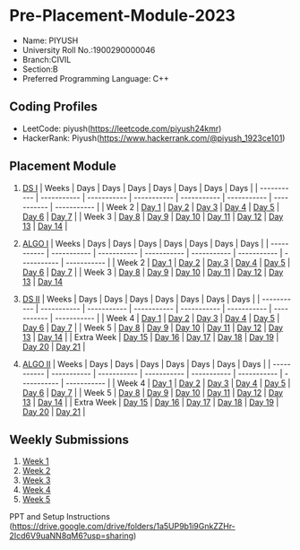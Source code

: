 # Pre-Placement-Module-2023

- Name: PIYUSH
- University Roll No.:1900290000046
- Branch:CIVIL
- Section:B
- Preferred Programming Language: C++

## Coding Profiles
- LeetCode: piyush(https://leetcode.com/piyush24kmr)
- HackerRank: Piyush(https://www.hackerrank.com/@piyush_1923ce101)

## Placement Module
1. [DS I](https://github.com/piyush24kmr/Pre-Placement-Module-2023/tree/main/DS%20I)
    | Weeks | Days | Days | Days | Days | Days | Days | Days |
    | ----------- | ----------- | ----------- | ----------- | ----------- | ----------- | ----------- | ----------- | 
    | Week 2 | [Day 1](https://github.com/piyush24kmr/Pre-Placement-Module-2023/tree/main/DS%20I/Day%201) | [Day 2](https://github.com/piyush24kmr/Pre-Placement-Module-2023/tree/main/DS%20I/Day%202) | [Day 3](https://github.com/piyush24kmr/Pre-Placement-Module-2023/tree/main/DS%20I/Day%203) | [Day 4](https://github.com/piyush24kmr/Pre-Placement-Module-2023/tree/main/DS%20I/Day%204) | [Day 5](https://github.com/piyush24kmr/Pre-Placement-Module-2023/tree/main/DS%20I/Day%205) | [Day 6](https://github.com/piyush24kmr/Pre-Placement-Module-2023/tree/main/DS%20I/Day%206) | [Day 7](https://github.com/piyush24kmr/Pre-Placement-Module-2023/tree/main/DS%20I/Day%207) |
    | Week 3 | [Day 8](https://github.com/piyush24kmr/Pre-Placement-Module-2023/tree/main/DS%20I/Day%208) | [Day 9](https://github.com/piyush24kmr/Pre-Placement-Module-2023/tree/main/DS%20I/Day%209) | [Day 10](https://github.com/piyush24kmr/Pre-Placement-Module-2023/tree/main/DS%20I/Day%2010) | [Day 11](https://github.com/piyush24kmr/Pre-Placement-Module-2023/tree/main/DS%20I/Day%2011) | [Day 12](https://github.com/piyush24kmr/Pre-Placement-Module-2023/tree/main/DS%20I/Day%2012) | [Day 13](https://github.com/piyush24kmr/Pre-Placement-Module-2023/tree/main/DS%20I/Day%2013) | [Day 14](https://github.com/piyush24kmr/Pre-Placement-Module-2023/tree/main/DS%20I/Day%2014) |
    
2. [ALGO I](https://github.com/piyush24kmr/Pre-Placement-Module-2023/tree/main/ALGO%20I)
    | Weeks | Days | Days | Days | Days | Days | Days | Days |
    | ----------- | ----------- | ----------- | ----------- | ----------- | ----------- | ----------- | ----------- |
    | Week 2 | [Day 1](https://github.com/piyush24kmr/Pre-Placement-Module-2023/tree/main/ALGO%20I/Day%201) | [Day 2](https://github.com/piyush24kmr/Pre-Placement-Module-2023/tree/main/ALGO%20I/Day%202) | [Day 3](https://github.com/piyush24kmr/Pre-Placement-Module-2023/tree/main/ALGO%20I/Day%203) | [Day 4](https://github.com/piyush24kmr/Pre-Placement-Module-2023/tree/main/ALGO%20I/Day%204) | [Day 5](https://github.com/piyush24kmr/Pre-Placement-Module-2023/tree/main/ALGO%20I/Day%205) | [Day 6](https://github.com/piyush24kmr/Pre-Placement-Module-2023/tree/main/ALGO%20I/Day%206) | [Day 7](https://github.com/piyush24kmr/Pre-Placement-Module-2023/tree/main/ALGO%20I/Day%207) |
    | Week 3 | [Day 8](https://github.com/piyush24kmr/Pre-Placement-Module-2023/tree/main/ALGO%20I/Day%208) | [Day 9](https://github.com/piyush24kmr/Pre-Placement-Module-2023/tree/main/ALGO%20I/Day%209) | [Day 10](https://github.com/piyush24kmr/Pre-Placement-Module-2023/tree/main/ALGO%20I/Day%2010) | [Day 11](https://github.com/piyush24kmr/Pre-Placement-Module-2023/tree/main/ALGO%20I/Day%2011) | [Day 12](https://github.com/piyush24kmr/Pre-Placement-Module-2023/tree/main/ALGO%20I/Day%2012) | [Day 13](https://github.com/piyush24kmr/Pre-Placement-Module-2023/tree/main/ALGO%20I/Day%2013) | [Day 14](https://github.com/piyush24kmr/Pre-Placement-Module-2023/tree/main/ALGO%20I/Day%2014)  
    
3. [DS II](https://github.com/piyush24kmr/Pre-Placement-Module-2023/tree/main/DS%20II)
    | Weeks | Days | Days | Days | Days | Days | Days | Days |
    | ----------- | ----------- | ----------- | ----------- | ----------- | ----------- | ----------- | ----------- |
    | Week 4 | [Day 1](https://github.com/piyush24kmr/Pre-Placement-Module-2023/tree/main/DS%20II/Day%201) | [Day 2](https://github.com/piyush24kmr/Pre-Placement-Module-2023/tree/main/DS%20II/Day%202) | [Day 3](https://github.com/piyush24kmr/Pre-Placement-Module-2023/tree/main/DS%20II/Day%203) | [Day 4](https://github.com/piyush24kmr/Pre-Placement-Module-2023/tree/main/DS%20II/Day%204) | [Day 5](https://github.com/piyush24kmr/Pre-Placement-Module-2023/tree/main/DS%20II/Day%205) | [Day 6](https://github.com/piyush24kmr/Pre-Placement-Module-2023/tree/main/DS%20II/Day%206) | [Day 7](https://github.com/piyush24kmr/Pre-Placement-Module-2023/tree/main/DS%20II/Day%207) | 
    | Week 5 | [Day 8](https://github.com/piyush24kmr/Pre-Placement-Module-2023/tree/main/DS%20II/Day%208) | [Day 9](https://github.com/piyush24kmr/Pre-Placement-Module-2023/tree/main/DS%20II/Day%209) | [Day 10](https://github.com/piyush24kmr/Pre-Placement-Module-2023/tree/main/DS%20II/Day%2010) | [Day 11](https://github.com/piyush24kmr/Pre-Placement-Module-2023/tree/main/DS%20II/Day%2011) | [Day 12](https://github.com/piyush24kmr/Pre-Placement-Module-2023/tree/main/DS%20II/Day%2012) | [Day 13](https://github.com/piyush24kmr/Pre-Placement-Module-2023/tree/main/DS%20II/Day%2013) | [Day 14](https://github.com/piyush24kmr/Pre-Placement-Module-2023/tree/main/DS%20II/Day%2014) |
    | Extra Week | [Day 15](https://github.com/piyush24kmr/Pre-Placement-Module-2023/tree/main/DS%20II/Day%2015) | [Day 16](https://github.com/piyush24kmr/Pre-Placement-Module-2023/tree/main/DS%20II/Day%2016) | [Day 17](https://github.com/piyush24kmr/Pre-Placement-Module-2023/tree/main/DS%20II/Day%2017) | [Day 18](https://github.com/piyush24kmr/Pre-Placement-Module-2023/tree/main/DS%20II/Day%2018) | [Day 19](https://github.com/piyush24kmr/Pre-Placement-Module-2023/tree/main/DS%20II/Day%2019) | [Day 20](https://github.com/piyush24kmr/Pre-Placement-Module-2023/tree/main/DS%20II/Day%2020) | [Day 21](https://github.com/piyush24kmr/Pre-Placement-Module-2023/tree/main/DS%20II/Day%2021) |
    
4. [ALGO II](https://github.com/piyush24kmr/Pre-Placement-Module-2023/tree/main/ALGO%20II)
    | Weeks | Days | Days | Days | Days | Days | Days | Days |
    | ----------- | ----------- | ----------- | ----------- | ----------- | ----------- | ----------- | ----------- |
    | Week 4 | [Day 1](https://github.com/piyush24kmr/Pre-Placement-Module-2023/tree/main/ALGO%20II/Day%201) | [Day 2](https://github.com/piyush24kmr/Pre-Placement-Module-2023/tree/main/ALGO%20II/Day%202) | [Day 3](https://github.com/piyush24kmr/Pre-Placement-Module-2023/tree/main/ALGO%20II/Day%203) | [Day 4](https://github.com/piyush24kmr/Pre-Placement-Module-2023/tree/main/ALGO%20II/Day%204) | [Day 5](https://github.com/piyush24kmr/Pre-Placement-Module-2023/tree/main/ALGO%20II/Day%205) | [Day 6](https://github.com/piyush24kmr/Pre-Placement-Module-2023/tree/main/ALGO%20II/Day%206) | [Day 7](https://github.com/piyush24kmr/Pre-Placement-Module-2023/tree/main/ALGO%20II/Day%207) |
    | Week 5 | [Day 8](https://github.com/piyush24kmr/Pre-Placement-Module-2023/tree/main/ALGO%20II/Day%208) | [Day 9](https://github.com/piyush24kmr/Pre-Placement-Module-2023/tree/main/ALGO%20II/Day%209) | [Day 10](https://github.com/piyush24kmr/Pre-Placement-Module-2023/tree/main/ALGO%20II/Day%2010) | [Day 11](https://github.com/piyush24kmr/Pre-Placement-Module-2023/tree/main/ALGO%20II/Day%2011) | [Day 12](https://github.com/piyush24kmr/Pre-Placement-Module-2023/tree/main/ALGO%20II/Day%2012) | [Day 13](https://github.com/piyush24kmr/Pre-Placement-Module-2023/tree/main/ALGO%20II/Day%2013) | [Day 14](https://github.com/piyush24kmr/Pre-Placement-Module-2023/tree/main/ALGO%20II/Day%2014) |
    | Extra Week | [Day 15](https://github.com/piyush24kmr/Pre-Placement-Module-2023/tree/main/ALGO%20II/Day%2015) | [Day 16](https://github.com/piyush24kmr/Pre-Placement-Module-2023/tree/main/ALGO%20II/Day%2016) | [Day 17](https://github.com/piyush24kmr/Pre-Placement-Module-2023/tree/main/ALGO%20II/Day%2017) | [Day 18](https://github.com/piyush24kmr/Pre-Placement-Module-2023/tree/main/ALGO%20II/Day%2018) | [Day 19](https://github.com/piyush24kmr/Pre-Placement-Module-2023/tree/main/ALGO%20II/Day%2019) | [Day 20](https://github.com/piyush24kmr/Pre-Placement-Module-2023/tree/main/ALGO%20II/Day%2020) | [Day 21](https://github.com/piyush24kmr/Pre-Placement-Module-2023/tree/main/ALGO%20II/Day%2021) |

## Weekly Submissions
1. [Week 1](https://github.com/piyush24kmr/Pre-Placement-Module-2023/tree/main/Weekly%20Submissions/Week%201)
2. [Week 2](https://github.com/piyush24kmr/Pre-Placement-Module-2023/tree/main/Weekly%20Submissions/Week%202)
3. [Week 3](https://github.com/piyush24kmr/Pre-Placement-Module-2023/tree/main/Weekly%20Submissions/Week%203)
4. [Week 4](https://github.com/piyush24kmr/Pre-Placement-Module-2023/tree/main/Weekly%20Submissions/Week%204)
5. [Week 5](https://github.com/piyush24kmr/Pre-Placement-Module-2023/tree/main/Weekly%20Submissions/Week%205)


PPT and Setup Instructions    
(https://drive.google.com/drive/folders/1a5UP9b1i9GnkZZHr-2Icd6V9uaNN8qM6?usp=sharing)
